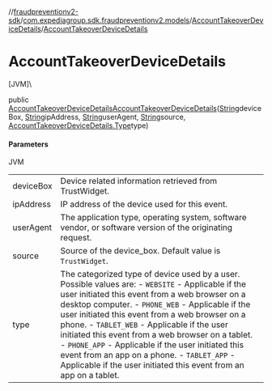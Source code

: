 //[fraudpreventionv2-sdk](../../../index.md)/[com.expediagroup.sdk.fraudpreventionv2.models](../index.md)/[AccountTakeoverDeviceDetails](index.md)/[AccountTakeoverDeviceDetails](-account-takeover-device-details.md)

# AccountTakeoverDeviceDetails

[JVM]\

public [AccountTakeoverDeviceDetails](index.md)[AccountTakeoverDeviceDetails](-account-takeover-device-details.md)([String](https://docs.oracle.com/javase/8/docs/api/java/lang/String.html)deviceBox, [String](https://docs.oracle.com/javase/8/docs/api/java/lang/String.html)ipAddress, [String](https://docs.oracle.com/javase/8/docs/api/java/lang/String.html)userAgent, [String](https://docs.oracle.com/javase/8/docs/api/java/lang/String.html)source, [AccountTakeoverDeviceDetails.Type](-type/index.md)type)

#### Parameters

JVM

| | |
|---|---|
| deviceBox | Device related information retrieved from TrustWidget. |
| ipAddress | IP address of the device used for this event. |
| userAgent | The application type, operating system, software vendor, or software version of the originating request. |
| source | Source of the device_box. Default value is `TrustWidget`. |
| type | The categorized type of device used by a user. Possible values are: - `WEBSITE` - Applicable if the user initiated this event from a web browser on a desktop computer. - `PHONE_WEB` - Applicable if the user initiated this event from a web browser on a phone. - `TABLET_WEB` - Applicable if the user initiated this event from a web browser on a tablet. - `PHONE_APP` - Applicable if the user initiated this event from an app on a phone. - `TABLET_APP` - Applicable if the user initiated this event from an app on a tablet. |
